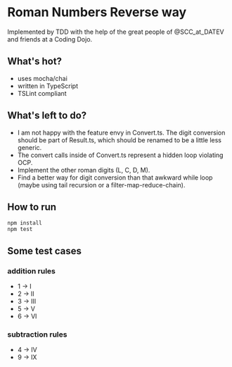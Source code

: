 # Roman Numbers Reverse way

Implemented by TDD with the help of the great people of @SCC_at_DATEV 
and friends at a Coding Dojo.

## What's hot?

* uses mocha/chai
* written in TypeScript
* TSLint compliant

## What's left to do?

* I am not happy with the feature envy in Convert.ts. 
  The digit conversion should be part of Result.ts, 
  which should be renamed to be a little less generic.
* The convert calls inside of Convert.ts represent a hidden loop
  violating OCP.
* Implement the other roman digits (L, C, D, M).
* Find a better way for digit conversion than that awkward while loop 
  (maybe using tail recursion or a filter-map-reduce-chain).

## How to run

```
npm install
npm test
```

## Some test cases

### addition rules

* 1 -> I
* 2 -> II
* 3 -> III
* 5 -> V
* 6 -> VI

### subtraction rules

* 4 -> IV
* 9 -> IX
